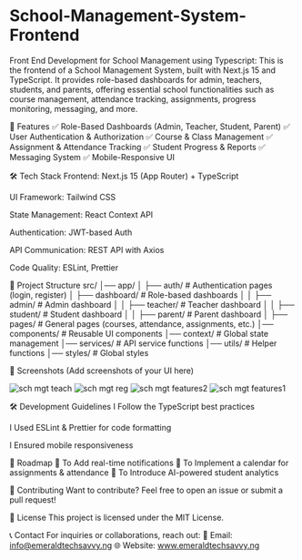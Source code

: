 # School-Management-System-Frontend
Front End Development for School Management using Typescript: This is the frontend of a School Management System, built with Next.js 15 and TypeScript. It provides role-based dashboards for admin, teachers, students, and parents, offering essential school functionalities such as course management, attendance tracking, assignments, progress monitoring, messaging, and more.

🚀 Features
✅ Role-Based Dashboards (Admin, Teacher, Student, Parent)
✅ User Authentication & Authorization
✅ Course & Class Management
✅ Assignment & Attendance Tracking
✅ Student Progress & Reports
✅ Messaging System
✅ Mobile-Responsive UI

🛠 Tech Stack
Frontend: Next.js 15 (App Router) + TypeScript

UI Framework: Tailwind CSS

State Management: React Context API

Authentication: JWT-based Auth

API Communication: REST API with Axios

Code Quality: ESLint, Prettier

📂 Project Structure
src/
│── app/
│   ├── auth/             # Authentication pages (login, register)
│   ├── dashboard/        # Role-based dashboards
│   │   ├── admin/        # Admin dashboard
│   │   ├── teacher/      # Teacher dashboard
│   │   ├── student/      # Student dashboard
│   │   ├── parent/       # Parent dashboard
│   ├── pages/            # General pages (courses, attendance, assignments, etc.)
│── components/           # Reusable UI components
│── context/              # Global state management
│── services/             # API service functions
│── utils/                # Helper functions
│── styles/               # Global styles

📸 Screenshots
(Add screenshots of your UI here)

![sch mgt teach](https://github.com/user-attachments/assets/6b55cf61-ff64-41d7-b72a-7fbaf0fc34d8)
![sch mgt reg](https://github.com/user-attachments/assets/1fdb6bcb-6555-4156-b0fe-9a28aebac364)
![sch mgt features2](https://github.com/user-attachments/assets/befc6f44-55c9-43b9-a353-d1482ff96239)
![sch mgt features1](https://github.com/user-attachments/assets/df97c267-f846-4e00-9545-34bdc553f81d)


🛠 Development Guidelines
I Follow the TypeScript best practices

I Used ESLint & Prettier for code formatting

I Ensured mobile responsiveness

📌 Roadmap
🔹 To Add real-time notifications
🔹 To Implement a calendar for assignments & attendance
🔹 To Introduce AI-powered student analytics

🤝 Contributing
Want to contribute? Feel free to open an issue or submit a pull request!

📄 License
This project is licensed under the MIT License.

📞 Contact
For inquiries or collaborations, reach out:
📧 Email: info@emeraldtechsavvy.ng
🌐 Website: www.emeraldtechsavvy.ng
